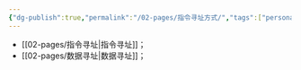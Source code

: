 ```yaml
---
{"dg-publish":true,"permalink":"/02-pages/指令寻址方式/","tags":["personal/blog","计算机组成原理/指令系统"]}
---
```


- [[02-pages/指令寻址\|指令寻址]]；
- [[02-pages/数据寻址\|数据寻址]]；